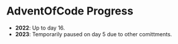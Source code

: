 # AdventOfCode Progress
- __2022__: Up to day 16.
- __2023__: Temporarily paused on day 5 due to other comittments.
